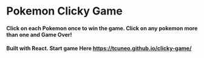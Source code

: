 # Pokemon Clicky Game

#### Click on each Pokemon once to win the game. Click on any pokemon more than one and Game Over!

#### Built with React. Start game Here https://tcuneo.github.io/clicky-game/

